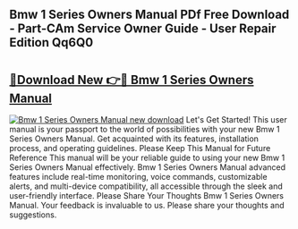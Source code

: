 ## Bmw 1 Series Owners Manual PDf Free Download - Part-CAm Service Owner Guide - User Repair Edition Qq6Q0

# <h2><a href="http://cf23215.oget.top/?id=Bmw+1+Series+Owners+Manual">🔗Download New 👉🔴 Bmw 1 Series Owners Manual</a></h2>

[![Bmw 1 Series Owners Manual new download](https://i.imgur.com/5g1atiW.png)](http://cf23215.oget.top/?id=Bmw+1+Series+Owners+Manual)
Let's Get Started! This user manual is your passport to the world of possibilities with your new Bmw 1 Series Owners Manual. Get acquainted with its features, installation process, and operating guidelines. Please Keep This Manual for Future Reference This manual will be your reliable guide to using your new Bmw 1 Series Owners Manual effectively. Bmw 1 Series Owners Manual advanced features include real-time monitoring, voice commands, customizable alerts, and multi-device compatibility, all accessible through the sleek and user-friendly interface. Please Share Your Thoughts Bmw 1 Series Owners Manual. Your feedback is invaluable to us. Please share your thoughts and suggestions.
